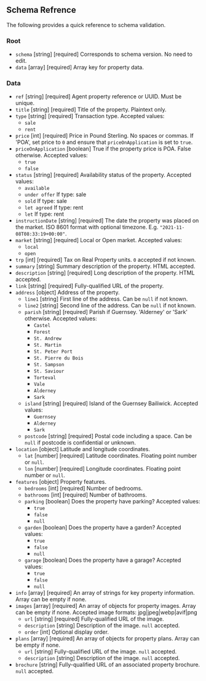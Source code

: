 ## Schema Refrence

The following provides a quick reference to schema validation.

### Root

- `schema` [string] [required] Corresponds to schema version. No need to edit.
- `data` [array] [required] Array key for property data.


### Data

- `ref` [string] [required] Agent property reference or UUID. Must be unique. 
- `title` [string] [required] Title of the property. Plaintext only.
- `type` [string] [required] Transaction type. Accepted values: 
  - `sale`
  - `rent`
- `price` [int] [required] Price in Pound Sterling. No spaces or commas. If 'POA', set price to `0` and ensure that `priceOnApplication` is set to `true`.
- `priceOnApplication` [boolean] True if the property price is POA. False otherwise. Accepted values:
  - `true`
  - `false`
- `status` [string] [required] Availability status of the property. Accepted values:
  - `available`
  - `under offer` If type: sale
  - `sold` If type: sale
  - `let agreed` If type: rent
  - `let` If type: rent
- `instructionDate` [string] [required] The date the property was placed on the market. ISO 8601 format with optional timezone. E.g. `"2021-11-08T08:33:19+00:00"`.
- `market` [string] [required] Local or Open market. Accepted values: 
  - `local`
  - `open`
- `trp` [int] [required] Tax on Real Property units. `0` accepted if not known.
- `summary` [string] Summary description of the property. HTML accepted.
- `description` [string] [required] Long description of the property. HTML accepted.
- `link` [string] [required] Fully-qualified URL of the property.
- `address` [object] Address of the property.
  - `line1` [string] First line of the address. Can be `null` if not known.
  - `line2` [string] Second line of the address. Can be `null` if not known.
  - `parish` [string] [required] Parish if Guernsey. 'Alderney' or 'Sark' otherwise. Accepted values: 
    - `Castel`
    - `Forest`
    - `St. Andrew`
    - `St. Martin`
    - `St. Peter Port`
    - `St. Pierre du Bois`
    - `St. Sampson`
    - `St. Saviour`
    - `Torteval `
    - `Vale`
    - `Alderney`
    - `Sark`
  - `island` [string] [required] Island of the Guernsey Bailiwick. Accepted values:
    - `Guernsey`
    - `Alderney`
    - `Sark`
  - `postcode` [string] [required] Postal code including a space. Can be `null` if postcode is confidential or unknown.
- `location` [object] Latitude and longitude coordinates.
  - `lat` [number] [required] Latitude coordinates. Floating point number or `null`.
  - `lon` [number] [required] Longitude coordinates. Floating point number or `null`.
- `features` [object] Property features.
  - `bedrooms` [int] [required] Number of bedrooms.
  - `bathrooms` [int] [required] Number of bathrooms.
  - `parking` [boolean] Does the property have parking? Accepted values:
    - `true`
    - `false`
    - `null`
  - `garden` [boolean] Does the property have a garden? Accepted values:
    - `true`
    - `false`
    - `null`
  - `garage` [boolean] Does the property have a garage? Accepted values:
    - `true`
    - `false`
    - `null`
- `info` [array] [required] An array of strings for key property information. Array can be empty if none.
- `images` [array] [required] An array of objects for property images. Array can be empty if none. Accepted image formats: jpg|jpeg|webp|avif|png
  - `url` [string] [required] Fully-qualified URL of the image.
  - `description` [string] Description of the image.  `null` accepted.
  - `order` [int] Optional display order.
- `plans` [array] [required] An array of objects for property plans. Array can be empty if none.
  - `url` [string] Fully-qualified URL of the image. `null` accepted.
  - `description` [string] Description of the image.  `null` accepted.
- `brochure` [string] Fully-qualified URL of an associated property brochure.  `null` accepted.

